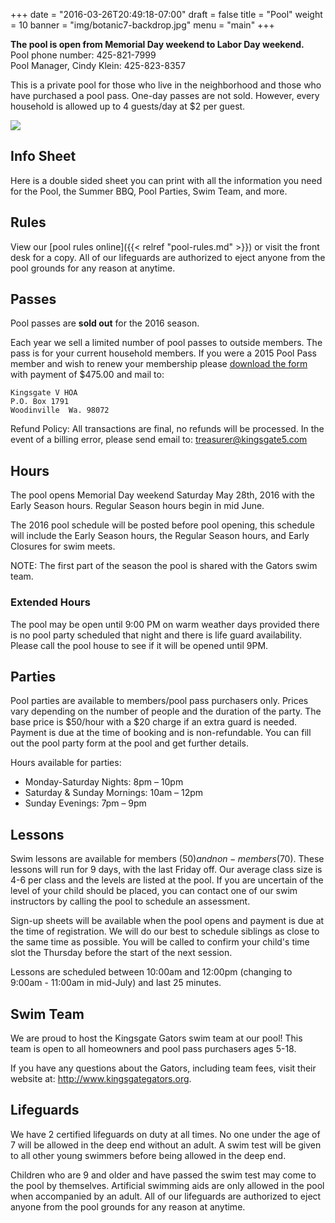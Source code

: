 +++
date = "2016-03-26T20:49:18-07:00"
draft = false
title = "Pool"
weight = 10
banner = "img/botanic7-backdrop.jpg"
menu = "main"
+++

<div class="alert alert-info" role="alert">
<strong>The pool is open from Memorial Day weekend to Labor Day weekend.</strong><br />
Pool phone number: 425-821-7999<br />
Pool Manager, Cindy Klein: 425-823-8357<br />
</div>

This is a private pool for those who live in the neighborhood and those who have purchased a pool pass. One-day passes are not sold. However, every household is allowed up to 4 guests/day at $2 per guest.
 
[<img src="../img/poolinfo-thumb.png" class="content-thumbnail" />](../pdf/poolinfo.pdf)
## Info Sheet

Here is a double sided sheet you can print with all the information you need for the Pool, the Summer BBQ, Pool Parties, Swim Team, and more.
 
## Rules

View our [pool rules online]({{< relref "pool-rules.md" >}}) or visit the front desk for a copy. All of our lifeguards are authorized to eject anyone from the pool grounds for any reason at anytime.
 
## Passes

<div class="alert alert-warning" role="alert">
Pool passes are <strong>sold out</strong> for the 2016 season.
</div>

Each year we sell a limited number of pool passes to outside members. The pass is for your current household members. If you were a 2015 Pool Pass member and wish to renew your membership please <a href="../pdf/kingsgate5-pooluse-2016.pdf">download the form</a> with payment of $475.00 and mail to:
 
    Kingsgate V HOA
    P.O. Box 1791
    Woodinville  Wa. 98072
 
Refund Policy: All transactions are final, no refunds will be processed. In the event of a billing error, please send email to: [treasurer@kingsgate5.com](mailto:treasurer@kingsgate5.com)
 
## Hours
 
The pool opens Memorial Day weekend Saturday May 28th, 2016 with the Early Season hours. Regular Season hours begin in mid June.
 
The 2016 pool schedule will be posted before pool opening, this schedule will include the Early Season hours, the Regular Season hours, and Early Closures for swim meets.
 
NOTE: The first part of the season the pool is shared with the Gators swim team.
 
### Extended Hours
The pool may be open until 9:00 PM on warm weather days provided there is no pool party scheduled that night and there is life guard availability.  Please call the pool house to see if it will be opened until 9PM.
 
## Parties

Pool parties are available to members/pool pass purchasers only. Prices vary depending on the number of people and the duration of the party. The base price is $50/hour with a $20 charge if an extra guard is needed. Payment is due at the time of booking and is non-refundable. You can fill out the pool party form at the pool and get further details.

Hours available for parties:

- Monday-Saturday Nights: 8pm – 10pm
- Saturday & Sunday Mornings: 10am – 12pm
- Sunday Evenings: 7pm – 9pm
 
## Lessons

Swim lessons are available for members ($50) and non-members ($70). These lessons will run for 9 days, with the last Friday off.  Our average class size is 4-6 per class and the levels are listed at the pool.  If you are uncertain of the level of your child should be placed, you can contact one of our swim instructors by calling the pool to schedule an assessment.
 
Sign-up sheets will be available when the pool opens and payment is due at the time of registration.  We will do our best to schedule siblings as close to the same time as possible.  You will be called to confirm your child's time slot the Thursday before the start of the next session.
 
Lessons are scheduled between 10:00am and 12:00pm (changing to 9:00am - 11:00am in mid-July) and last 25 minutes.
 
## Swim Team

We are proud to host the Kingsgate Gators swim team at our pool!  This team is open to all homeowners and pool pass purchasers ages 5-18.
 
If you have any questions about the Gators, including team fees, visit their website at:
http://www.kingsgategators.org.
 
## Lifeguards

We have 2 certified lifeguards on duty at all times.  No one under the age of 7 will be allowed in the deep end without an adult.  A swim test will be given to all other young swimmers before being allowed in the deep end.
 
Children who are 9 and older and have passed the swim test may come to the pool by themselves.  Artificial swimming aids are only allowed in the pool when accompanied by an adult. All of our lifeguards are authorized to eject anyone from the pool grounds for any reason at anytime. 
 

